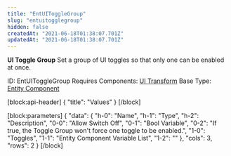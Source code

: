 ```yaml
---
title: "EntUIToggleGroup"
slug: "entuitogglegroup"
hidden: false
createdAt: "2021-06-18T01:38:07.701Z"
updatedAt: "2021-06-18T01:38:07.701Z"
---
```

**UI Toggle Group**
Set a group of UI toggles so that only one can be enabled at once.

ID: EntUIToggleGroup
Requires Components: [UI Transform](doc:entuitransform)
Base Type: [Entity Component](doc:componententity)

[block:api-header]
{
  "title": "Values"
}
[/block]

[block:parameters]
{
  "data": {
    "h-0": "Name",
    "h-1": "Type",
    "h-2": "Description",
    "0-0": "Allow Switch Off",
    "0-1": "Bool Variable",
    "0-2": "If true, the Toggle Group won't force one toggle to be enabled.",
    "1-0": "Toggles",
    "1-1": "Entity Component Variable<UI Toggle> List",
    "1-2": ""
  },
  "cols": 3,
  "rows": 2
}
[/block]